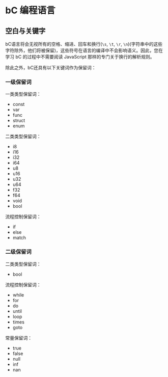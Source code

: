 # bC 编程语言
## 空白与关键字

bC语言将会无视所有的空格、缩进、回车和换行(`\s`, `\t`, `\r`, `\n`)(字符串中的这些字符除外，他们将被保留)，这些符号在语言的编译中不会影响语义。因此，您在学习 bC 的过程中不需要阅读 JavaScript 那样的专门关于换行的解析规则。

除此之外，bC还具有以下关键词作为保留词：

### 一级保留词

一类类型保留词：
* const
* var
* func
* struct
* enum

二类类型保留词：
* i8
* i16
* i32
* i64
* u8
* u16
* u32
* u64
* f32
* f64
* void
* bool

流程控制保留词：
* if
* else
* match

### 二级保留词

二类类型保留词：
* bool

流程控制保留词：
* while
* for
* do
* until
* loop
* times
* goto

常量保留词：
* true
* false
* null
* inf
* nan
